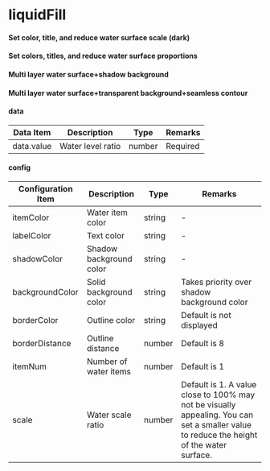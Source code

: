 <!--
 * @Author: Caijw
 * @Date: 2020-01-21 16:40:13
 * @LastEditors  : Caijw
 * @LastEditTime : 2020-01-21 16:57:28
 * @Description: 
 -->
# liquidFill

#### Set color, title, and reduce water surface scale (dark)

<vuep template="#simple_8"></vuep>
<script v-pre type="text/x-template" id="simple_8">
<template>
	<div style="background: #04233c;">		
		<!-- 设置颜色、标题、缩小水面比例 -->
		<e-water-polo
			style="width: 300px;height: 300px;"
			:data="{ value: 99 }"
			:config="{
				title: '达标率',
				itemColor: 'rgb(45,175,230)',
				shadowColor: 'rgb(15, 115, 238)',
				scale: 0.6
			}"
		></e-water-polo>
	</div>
    
</template>

<script>
  export default {
	created () {
		this.$xEchart.setChartConfig({
			THEME_COLOR: 'dark'
		});
	},  
    data () {
      return {

		}
    }
  }
</script>
</script>

#### Set colors, titles, and reduce water surface proportions

<vuep template="#simple_811"></vuep>
<script v-pre type="text/x-template" id="simple_811">
<template>
	<div>		
		<!-- Set colors, titles, and reduce water surface proportions -->
		<e-water-polo
			style="width: 300px;height: 300px;"
			:data="{ value: 99 }"
			:config="{
				title: 'Compliance rate',
				itemColor: 'rgb(45,175,230)',
				shadowColor: 'rgb(15, 115, 238)',
				scale: 0.6
			}"
		></e-water-polo>
	</div>
    
</template>

<script>
  export default {
	created () {
		this.$xEchart.setChartConfig({
			THEME_COLOR: 'light'
		});
	},  
    data () {
      return {

		}
    }
  }
</script>
</script>


#### Multi layer water surface+shadow background
<vuep template="#simple_81"></vuep>
<script v-pre type="text/x-template" id="simple_81">
<template>
	<div>
		
		<!-- Multi layer water surface+shadow background  -->
		<e-water-polo
			style="width: 300px;height: 300px;"
			:data="{ value: 60 }"
			:config="{
				title: '达标率',
				itemColor: {
					type: 'linear',
					x: 0,
					y: 0,
					x2: 0,
					y2: 1,
					colorStops: [
						{
							offset: 0,
							color: '#446bf5'
						},
						{
							offset: 1,
							color: '#2ca3e2'
						}
					],
					globalCoord: false
				},
				shadowColor: 'rgb(15, 115, 238)',
				itemNum: 2
			}"
			></e-water-polo>
			
		
	</div>
    
</template>

<script>
  export default {
	created () {
		this.$xEchart.setChartConfig({
			THEME_COLOR: 'light'
		});
	},  
    data () {
      return {

		}
    }
  }
</script>
</script>

#### Multi layer water surface+transparent background+seamless contour
<vuep template="#simple_82"></vuep>
<script v-pre type="text/x-template" id="simple_82">
<template>
	<div>
		
		<!-- Multi layer water surface+transparent background+seamless contour  -->
		<e-water-polo
			style="width: 300px;height: 300px;"
			:data="{ value: 36 }"
			:config="{
				title: '达标率',
				borderColor: '#01d6fe',
				backgroundColor: 'rgba(0,0,0,0)',
				borderDistance: 0,
				itemNum: 2,
				itemColor: {
					type: 'linear',
					x: 0,
					y: 0,
					x2: 0,
					y2: 1,
					colorStops: [
						{
							offset: 0,
							color: '#00d8ff'
						},
						{
							offset: 1,
							color: '#0c8ae2'
						}
					],
					globalCoord: false
				},
			}"
		></e-water-polo>
	</div>
    
</template>

<script>
  export default {
	created () {
		this.$xEchart.setChartConfig({
			THEME_COLOR: 'light'
		});
	},  
    data () {
      return {

		}
    }
  }
</script>
</script>




#### data

| Data Item    | Description        | Type   | Remarks  |
| ------------ | ------------------ | ------ | -------- |
| data.value   | Water level ratio  | number | Required |

#### config

| Configuration Item | Description           | Type   | Remarks                                        |
| ------------------ | --------------------- | ------ | ---------------------------------------------- |
| itemColor          | Water item color      | string | -                                              |
| labelColor         | Text color            | string | -                                              |
| shadowColor        | Shadow background color | string | -                                              |
| backgroundColor    | Solid background color | string | Takes priority over shadow background color     |
| borderColor        | Outline color         | string | Default is not displayed                        |
| borderDistance     | Outline distance      | number | Default is 8                                    |
| itemNum            | Number of water items | number | Default is 1                                    |
| scale              | Water scale ratio     | number | Default is 1. A value close to 100% may not be visually appealing. You can set a smaller value to reduce the height of the water surface. |